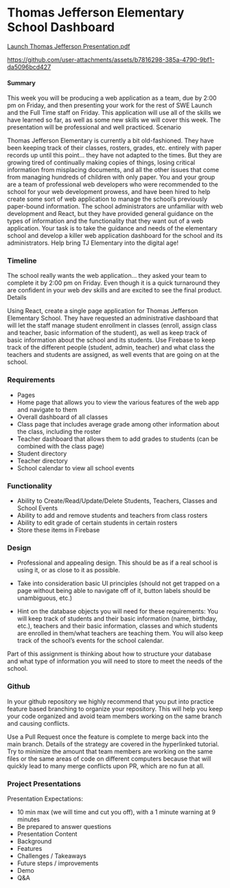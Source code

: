 # Thomas Jefferson Elementary School Dashboard

[Launch Thomas Jefferson Presentation.pdf](https://github.com/user-attachments/files/20535935/Launch.Thomas.Jefferson.Presentation.pdf)


https://github.com/user-attachments/assets/b7816298-385a-4790-9bf1-da5096bcd427

#### Summary

This week you will be producing a web application as a team, due by 2:00 pm on Friday, and then presenting your work for the rest of SWE Launch and the Full Time staff on Friday. This application will use all of the skills we have learned so far, as well as some new skills we will cover this week. The presentation will be professional and well practiced. 
Scenario

Thomas Jefferson Elementary is currently a bit old-fashioned. They have been keeping track of their classes, rosters, grades, etc. entirely with paper records up until this point... they have not adapted to the times. But they are growing tired of continually making copies of things, losing critical information from misplacing documents, and all the other issues that come from managing hundreds of children with only paper. You and your group are a team of professional web developers who were recommended to the school for your web development prowess, and have been hired to help create some sort of web application to manage the school’s previously paper-bound information. The school administrators are unfamiliar with web development and React, but they have provided general guidance on the types of information and the functionality that they want out of a web application. Your task is to take the guidance and needs of the elementary school and develop a killer web application dashboard for the school and its administrators. Help bring TJ Elementary into the digital age! 

### Timeline

The school really wants the web application… they asked your team to complete it by 2:00 pm on Friday. Even though it is a quick turnaround they are confident in your web dev skills and are excited to see the final product. 
Details

Using React, create a single page application for Thomas Jefferson Elementary School. They have requested an administrative dashboard that will let the staff manage student enrollment in classes (enroll, assign class and teacher, basic information of the student), as well as keep track of basic information about the school and its students. Use Firebase to keep track of the different people (student, admin, teacher) and what class the teachers and students are assigned, as well events that are going on at the school. 

### Requirements
* Pages
* Home page that allows you to view the various features of the web app and navigate to them
* Overall dashboard of all classes 
* Class page that includes average grade among other information about the class, including the roster
* Teacher dashboard that allows them to add grades to students (can be combined with the class page)
* Student directory
* Teacher directory
* School calendar to view all school events


### Functionality 
* Ability to Create/Read/Update/Delete Students, Teachers, Classes and School Events
* Ability to add and remove students and teachers from class rosters
* Ability to edit grade of certain students in certain rosters
* Store these items in Firebase

### Design
* Professional and appealing design. This should be as if a real school is using it, or as close to it as possible. 
* Take into consideration basic UI principles (should not get trapped on a page without being able to navigate off of it, button labels should be unambiguous, etc.)

* Hint on the database objects you will need for these requirements: You will keep track of students and their basic information (name, birthday, etc.), teachers and their basic information, classes and which students are enrolled in them/what teachers are teaching them. You will also keep track of the school’s events for the school calendar. 

Part of this assignment is thinking about how to structure your database and what type of information you will need to store to meet the needs of the school. 

### Github 
In your github repository we highly recommend that you put into practice feature based branching to organize your repository. This will help you keep your code organized and avoid team members working on the same branch and causing conflicts.

Use a Pull Request once the feature is complete to merge back into the main branch. Details of the strategy are covered in the hyperlinked tutorial. Try to minimize the amount that team members are working on the same files or the same areas of code on different computers because that will quickly lead to many merge conflicts upon PR, which are no fun at all.

### Project Presentations 
Presentation Expectations:
* 10 min max (we will time and cut you off), with a 1 minute warning at 9 minutes
* Be prepared to answer questions
* Presentation Content
* Background
* Features
* Challenges / Takeaways
* Future steps / improvements
* Demo
* Q&A

